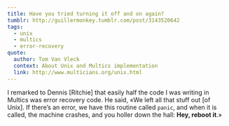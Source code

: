 ```yaml
---
title: Have you tried turning it off and on again?
tumblr: http://guillermonkey.tumblr.com/post/3143520642
tags:
  - unix
  - multics
  - error-recovery
quote:
  author: Tom Van Vleck
  context: About Unix and Multics implementation
  link: http://www.multicians.org/unix.html
---
```


I remarked to Dennis [Ritchie] that easily half the code I was writing in Multics was error recovery code. He said, «We left all that stuff out [of Unix]. If there’s an error, we have this routine called `panic`, and when it is called, the machine crashes, and you holler down the hall: **Hey, reboot it**.»
